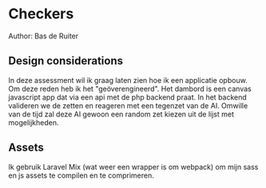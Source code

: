 # Checkers

Author: Bas de Ruiter

## Design considerations

In deze assessment wil ik graag laten zien hoe ik een applicatie opbouw. Om deze reden heb ik het "geöverengineerd".
Het dambord is een canvas javascript app dat via een api met de php backend praat. In het backend valideren we de zetten en reageren met een tegenzet van de AI.
Omwille van de tijd zal deze AI gewoon een random zet kiezen uit de lijst met mogelijkheden.

## Assets

Ik gebruik Laravel Mix (wat weer een wrapper is om webpack) om mijn sass en js assets te compilen en te comprimeren.
